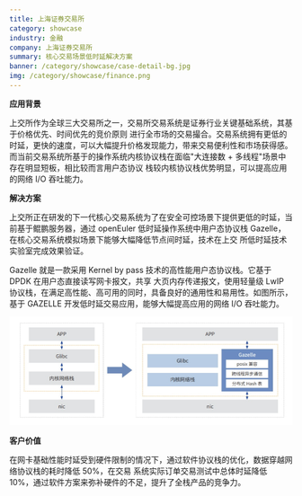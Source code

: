 ```yaml
---
title: 上海证券交易所
category: showcase
industry: 金融
company: 上海证券交易所
summary: 核心交易场景低时延解决方案
banner: /category/showcase/case-detail-bg.jpg
img: /category/showcase/finance.png
---
```






**应用背景**

上交所作为全球三大交易所之一，交易所交易系统是证券行业关键基础系统，其基于价格优先、时间优先的竞价原则
进行全市场的交易撮合。交易系统拥有更低的时延，更快的速度，可以大幅提升价格发现能力，带来交易便利性和市场获得感。
而当前交易系统所基于的操作系统内核协议栈在面临"大连接数 +
多线程"场景中存在明显短板，相比较而言用户态协议
栈较内核协议栈优势明显，可以提高应用的网络 I/O 吞吐能力。

**解决方案**

上交所正在研发的下一代核心交易系统为了在安全可控场景下提供更低的时延，当前基于鲲鹏服务器，通过
openEuler 低时延操作系统中用户态协议栈
Gazelle，在核心交易系统模拟场景下能够大幅降低节点间时延，技术在上交
所低时延技术实验室完成效果验证。

Gazelle 就是一款采用 Kernel by pass 技术的高性能用户态协议栈。它基于
DPDK 在用户态直接读写网卡报文，共享 大页内存传递报文，使用轻量级 LwIP
协议栈，在满足高性能、高可用的同时，具备良好的通用性和易用性。如图所示，
基于 GAZELLE 开发低时延交易应用，能够大幅提高应用的网络 I/O 吞吐能力。

![](./media/image1.png)

**客户价值**

在网卡基础性能时延受到硬件限制的情况下，通过软件协议栈的优化，数据穿越网络协议栈的耗时降低
50%，在交易 系统实际订单交易测试中总体时延降低
10%，通过软件方案来弥补硬件的不足，提升了全栈产品的竞争力。
